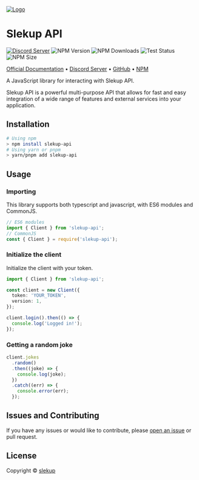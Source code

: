 [![Logo](https://i.imgur.com/NHIbBSFb.png)](https://github.com/slekup/slekup-api-node)

# Slekup API

[![Discord Server](https://img.shields.io/discord/1028009131073880104?color=5865F2&logo=discord&logoColor=white)](https://discord.gg/p5rxxQN7DT)
![NPM Version](https://img.shields.io/npm/v/express-custom.svg) ![NPM Downloads](https://img.shields.io/npm/dt/express-custom) ![Test Status](https://github.com/slekup/express-custom/actions/workflows/tests.yml/badge.svg) ![NPM Size](https://img.shields.io/bundlephobia/min/express-custom)

[Official Documentation](https://slekup.com/dev/docs) • [Discord Server](https://discord.gg/) • [GitHub](https://github.com/slekup/slekup-api-node) • [NPM](https://www.npmjs.com/package/slekup-api)

A JavaScript library for interacting with Slekup API.

Slekup API is a powerful multi-purpose API that allows for fast and easy integration of a wide range of features and external services into your application.

## Installation

```bash
# Using npm
> npm install slekup-api
# Using yarn or pnpm
> yarn/pnpm add slekup-api
```

## Usage

### Importing

This library supports both typescript and javascript, with ES6 modules and CommonJS.

```ts
// ES6 modules
import { Client } from 'slekup-api';
// CommonJS
const { Client } = require('slekup-api');
```

### Initialize the client

Initialize the client with your token.

```ts
import { Client } from 'slekup-api';

const client = new Client({
  token: 'YOUR_TOKEN',
  version: 1,
});

client.login().then(() => {
  console.log('Logged in!');
});
```

### Getting a random joke

```ts
client.jokes
  .random()
  .then((joke) => {
    console.log(joke);
  })
  .catch((err) => {
    console.error(err);
  });
```

## Issues and Contributing

If you have any issues or would like to contribute, please [open an issue](https://github.com/slekup/express-custom/issues/new) or pull request.

## License

Copyright © [slekup](https://github.com/slekup)
